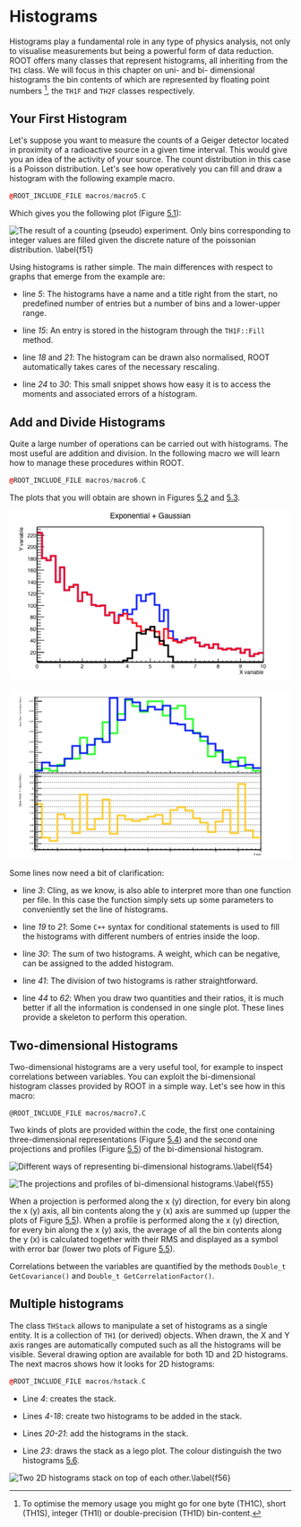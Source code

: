 # Histograms #

Histograms play a fundamental role in any type of physics analysis, not
only to visualise measurements but being a powerful form of data
reduction. ROOT offers many classes that represent histograms, all
inheriting from the `TH1` class. We will focus in this chapter on uni-
and bi- dimensional histograms the bin contents of which are represented by
floating point numbers [^4], the `TH1F` and `TH2F` classes respectively.

## Your First Histogram ##

Let's suppose you want to measure the counts of a Geiger detector located in
proximity of a radioactive source in a given time interval. This would
give you an idea of the activity of your source. The count distribution
in this case is a Poisson distribution. Let's see how operatively you
can fill and draw a histogram with the following example macro.

``` {.cpp .numberLines}
@ROOT_INCLUDE_FILE macros/macro5.C
```

Which gives you the following plot (Figure [5.1](#f51)):

[f51]: figures/poisson.png "f51"
<a name="f51"></a>

![The result of a counting (pseudo) experiment. Only bins corresponding
to integer values are filled given the discrete nature of the poissonian
distribution. \label{f51}][f51]

Using histograms is rather simple. The main differences with respect to
graphs that emerge from the example are:

-   line *5*: The histograms have a name and a title right from the
    start, no predefined number of entries but a number of bins and a
    lower-upper range.

-   line *15*: An entry is stored in the histogram through the
    `TH1F::Fill` method.

-   line *18* and *21*: The histogram can be drawn also normalised, ROOT
    automatically takes cares of the necessary rescaling.

-   line *24* to *30*: This small snippet shows how easy it is to access
    the moments and associated errors of a histogram.

## Add and Divide Histograms ##

Quite a large number of operations can be carried out with histograms.
The most useful are addition and division. In the following macro we
will learn how to manage these procedures within ROOT.

``` {.cpp .numberLines}
@ROOT_INCLUDE_FILE macros/macro6.C
```

The plots that you will obtain are shown in Figures [5.2](#f52) and [5.3](#f53).

[f52]: figures/histo_sum.png "f52"
<a name="f52"></a>

![The sum of two histograms.\label{f52}][f52]

[f53]: figures/histo_ratio.png "f53"
<a name="f53"></a>

![The ratio of two histograms.\label{f53}][f53]

Some lines now need a bit of clarification:

-   line *3*: Cling, as we know, is also able to interpret more than one
    function per file. In this case the function simply sets up some
    parameters to conveniently set the line of histograms.

-   line *19* to *21*: Some `C++` syntax for conditional
    statements is used to fill the histograms with different numbers of
    entries inside the loop.

-   line *30*: The sum of two histograms. A weight, which can be negative, can
    be assigned to the added histogram.

-   line *41*: The division of two histograms is rather straightforward.

-   line *44* to *62*: When you draw two quantities and their ratios, it
    is much better if all the information is condensed in one single
    plot. These lines provide a skeleton to perform this operation.

## Two-dimensional Histograms ##

Two-dimensional histograms are a very useful tool, for example to
inspect correlations between variables. You can exploit the
bi-dimensional histogram classes provided by ROOT in a simple way.
Let's see how in this macro:

``` {.cpp}
@ROOT_INCLUDE_FILE macros/macro7.C
```

Two kinds of plots are provided within the code, the first one
containing three-dimensional representations (Figure [5.4](#f54)) and the second one
projections and profiles (Figure [5.5](#f55)) of the bi-dimensional histogram.

[f54]: figures/th2f.png "f54"
<a name="f54"></a>

![Different ways of representing bi-dimensional
histograms.\label{f54}][f54]

[f55]: figures/proj_and_prof.png "f55"
<a name="f55"></a>

![The projections and profiles of bi-dimensional
histograms.\label{f55}][f55]

When a projection is performed along the x (y) direction, for every bin
along the x (y) axis, all bin contents along the y (x) axis are summed
up (upper the plots of Figure [5.5](#f55)). When a profile is performed along the x (y)
direction, for every bin along the x (y) axis, the average of all the
bin contents along the y (x) is calculated together with their RMS and
displayed as a symbol with error bar (lower two plots of Figure [5.5](#f55)).

Correlations between the variables are quantified by the methods
`Double_t GetCovariance()` and `Double_t GetCorrelationFactor()`.

## Multiple histograms ##

The class `THStack` allows to manipulate a set of histograms as a single entity.
It is a collection of `TH1` (or derived) objects. When drawn, the X and Y axis
ranges are automatically computed such as all the histograms will be visible.
Several drawing option are available for both 1D and 2D histograms. The next
macros shows how it looks for 2D histograms:

``` {.cpp .numberLines}
@ROOT_INCLUDE_FILE macros/hstack.C
```

- Line *4*: creates the stack.

- Lines *4-18*: create two histograms to be added in the stack.

- Lines *20-21*: add the histograms in the stack.

- Line *23*: draws the stack as a lego plot. The colour distinguish the two histograms [5.6](#f56).

[f56]: figures/hstack.png "f56"
<a name="f56"></a>

![Two 2D histograms stack on top of each other.\label{f56}][f56]

[^4]: To optimise the memory usage you might go for one byte (TH1C), short (TH1S), integer (TH1I) or double-precision (TH1D) bin-content.
